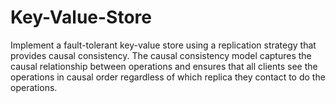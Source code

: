 # Key-Value-Store
Implement a fault-tolerant key-value store using a replication strategy that provides causal consistency. The causal consistency model captures the causal relationship between operations and ensures that all clients see the operations in causal order regardless of which replica they contact to do the operations.

